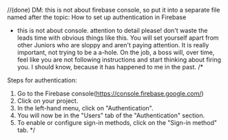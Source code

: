 //(done) DM: this is not about firebase console, so put it into a separate file named after the topic: How to set up authentication in Firebase
* this is not about console. attention to detail please! don't waste the leads time with obvious things like this. You will set yourself apart from other Juniors who are sloppy and aren't paying attention. It is really important, not trying to be a a-hole. On the job, a boss will, over time, feel like you are not following instructions and start thinking about firing you. I should know, because it has happened to me in the past. 
 /*

Steps for authentication:
  1. Go to the Firebase console(https://console.firebase.google.com/)
  2. Click on your project.
  3. In the left-hand menu, click on "Authentication".
  4. You will now be in the "Users" tab of the "Authentication" section.
  5. To enable or configure sign-in methods, click on the "Sign-in method" tab.
*/

